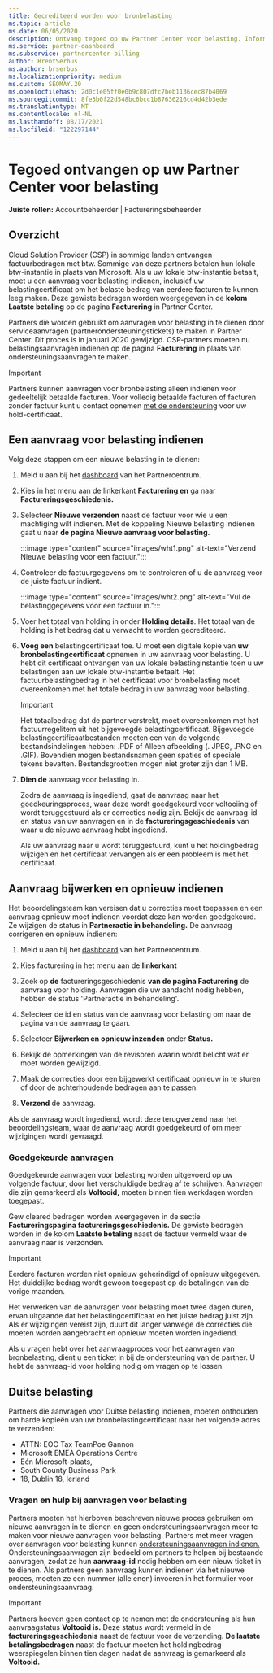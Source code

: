 ```yaml
---
title: Gecrediteerd worden voor bronbelasting
ms.topic: article
ms.date: 06/05/2020
description: Ontvang tegoed op uw Partner Center voor belasting. Informatie omvat stappen voor het indienen van een aanvraag voor belasting.
ms.service: partner-dashboard
ms.subservice: partnercenter-billing
author: BrentSerbus
ms.author: brserbus
ms.localizationpriority: medium
ms.custom: SEOMAY.20
ms.openlocfilehash: 2d0c1e05ff0e0b9c807dfc7beb1136cec87b4069
ms.sourcegitcommit: 8fe3b0f22d548bc6bcc1b87636216cd4d42b3ede
ms.translationtype: MT
ms.contentlocale: nl-NL
ms.lasthandoff: 08/17/2021
ms.locfileid: "122297144"
---
```

# <a name="receive-credit-on-your-partner-center-account-for-tax-withholding"></a>Tegoed ontvangen op uw Partner Center voor belasting

**Juiste rollen:** Accountbeheerder | Factureringsbeheerder

## <a name="overview"></a>Overzicht

Cloud Solution Provider (CSP) in sommige landen ontvangen factuurbedragen met btw. Sommige van deze partners betalen hun lokale btw-instantie in plaats van Microsoft. Als u uw lokale btw-instantie betaalt, moet u een aanvraag voor belasting indienen, inclusief uw belastingcertificaat om het belaste bedrag van eerdere facturen te kunnen leeg maken. Deze gewiste bedragen worden weergegeven in de **kolom Laatste betaling** op de pagina **Facturering** in Partner Center.

Partners die worden gebruikt om aanvragen voor belasting in te dienen door serviceaanvragen (partnerondersteuningstickets) te maken in Partner Center. Dit proces is in januari 2020 gewijzigd. CSP-partners moeten nu belastingsaanvragen indienen op de pagina **Facturering** in plaats van ondersteuningsaanvragen te maken.

> [!IMPORTANT]
> Partners kunnen aanvragen voor bronbelasting alleen indienen voor gedeeltelijk betaalde facturen. Voor volledig betaalde facturen of facturen zonder factuur kunt u contact opnemen [met de ondersteuning](report-problems-with-partner-center.md) voor uw hold-certificaat.

## <a name="submit-a-tax-withholding-request"></a>Een aanvraag voor belasting indienen

Volg deze stappen om een nieuwe belasting in te dienen:

1. Meld u aan bij het [dashboard](https://partner.microsoft.com/dashboard/home) van het Partnercentrum.

2. Kies in het menu aan de linkerkant **Facturering en** ga naar **Factureringsgeschiedenis.**

3. Selecteer **Nieuwe verzenden** naast de factuur voor wie u een machtiging wilt indienen. Met de koppeling Nieuwe belasting indienen gaat u naar **de pagina Nieuwe aanvraag voor belasting.**

   :::image type="content" source="images/wht1.png" alt-text="Verzend Nieuwe belasting voor een factuur.":::

4. Controleer de factuurgegevens om te controleren of u de aanvraag voor de juiste factuur indient.

   :::image type="content" source="images/wht2.png" alt-text="Vul de belastinggegevens voor een factuur in.":::

5. Voer het totaal van holding in onder **Holding details**. Het totaal van de holding is het bedrag dat u verwacht te worden gecrediteerd.

6. **Voeg een** belastingcertificaat toe. U moet een digitale kopie van **uw** **bronbelastingcertificaat** opnemen in uw aanvraag voor belasting. U hebt dit certificaat ontvangen van uw lokale belastinginstantie toen u uw belastingen aan uw lokale btw-instantie betaalt. Het factuurbelastingbedrag in het certificaat voor bronbelasting moet overeenkomen met het totale bedrag in uw aanvraag voor belasting.

   > [!IMPORTANT]
   > Het totaalbedrag dat de partner verstrekt, moet overeenkomen met het factuurregelitem uit het bijgevoegde belastingcertificaat. Bijgevoegde belastingcertificaatbestanden moeten een van de volgende bestandsindelingen hebben: .PDF of Alleen afbeelding (. JPEG, .PNG en .GIF). Bovendien mogen bestandsnamen geen spaties of speciale tekens bevatten. Bestandsgrootten mogen niet groter zijn dan 1 MB.

7. **Dien de** aanvraag voor belasting in.

   Zodra de aanvraag is ingediend, gaat de aanvraag naar het goedkeuringsproces, waar deze wordt goedgekeurd voor voltooiing of wordt teruggestuurd als er correcties nodig zijn. Bekijk de aanvraag-id en status van uw aanvragen en in de **factureringsgeschiedenis** van waar u de nieuwe aanvraag hebt ingediend.

   Als uw aanvraag naar u wordt teruggestuurd, kunt u het holdingbedrag wijzigen en het certificaat vervangen als er een probleem is met het certificaat.

## <a name="update-request-and-resubmit"></a>Aanvraag bijwerken en opnieuw indienen

Het beoordelingsteam kan vereisen dat u correcties moet toepassen en een aanvraag opnieuw moet indienen voordat deze kan worden goedgekeurd. Ze wijzigen de status in **Partneractie in behandeling.** De aanvraag corrigeren en opnieuw indienen:

1. Meld u aan bij het [dashboard](https://partner.microsoft.com/dashboard/home) van het Partnercentrum.

2. Kies facturering in het menu aan de **linkerkant**

3. Zoek op **de** factureringsgeschiedenis **van de pagina Facturering** de aanvraag voor holding. Aanvragen die uw aandacht nodig hebben, hebben de status 'Partneractie in behandeling'.

4. Selecteer de id en status van de aanvraag voor belasting om naar de pagina van de aanvraag te gaan.

5. Selecteer **Bijwerken en opnieuw inzenden** onder **Status.**

6. Bekijk de opmerkingen van de revisoren waarin wordt belicht wat er moet worden gewijzigd.

7. Maak de correcties door een bijgewerkt certificaat opnieuw in te sturen of door de achterhoudende bedragen aan te passen.

8. **Verzend** de aanvraag.

Als de aanvraag wordt ingediend, wordt deze terugverzend naar het beoordelingsteam, waar de aanvraag wordt goedgekeurd of om meer wijzigingen wordt gevraagd.

### <a name="approved-requests"></a>Goedgekeurde aanvragen

Goedgekeurde aanvragen voor belasting worden uitgevoerd op uw volgende factuur, door het verschuldigde bedrag af te schrijven. Aanvragen die zijn gemarkeerd als **Voltooid,** moeten binnen tien werkdagen worden toegepast. 

Gew cleared bedragen worden weergegeven in de sectie **Factureringspagina factureringsgeschiedenis.** De gewiste bedragen worden in de kolom **Laatste betaling** naast de factuur vermeld waar de aanvraag naar is verzonden.

   > [!IMPORTANT]
   > Eerdere facturen worden niet opnieuw geherindigd of opnieuw uitgegeven. Het duidelijke bedrag wordt gewoon toegepast op de betalingen van de vorige maanden.

Het verwerken van de aanvragen voor belasting moet twee dagen duren, ervan uitgaande dat het belastingcertificaat en het juiste bedrag juist zijn. Als er wijzigingen vereist zijn, duurt dit langer vanwege de correcties die moeten worden aangebracht en opnieuw moeten worden ingediend.

Als u vragen hebt over het aanvraagproces voor het aanvragen van bronbelasting, dient u een ticket in bij de ondersteuning van de partner. U hebt de aanvraag-id voor holding nodig om vragen op te lossen.

## <a name="german-tax-withholding"></a>Duitse belasting

Partners die aanvragen voor Duitse belasting indienen, moeten onthouden om harde kopieën van uw bronbelastingcertificaat naar het volgende adres te verzenden:

- ATTN: EOC Tax TeamPoe Gannon
- Microsoft EMEA Operations Centre
- Eén Microsoft-plaats,
- South County Business Park
- 18, Dublin 18, Ierland

### <a name="questions-and-assistance-for-tax-withholding-requests"></a>Vragen en hulp bij aanvragen voor belasting

Partners moeten het hierboven beschreven nieuwe proces gebruiken om nieuwe aanvragen in te dienen en geen ondersteuningsaanvragen meer te maken voor nieuwe aanvragen voor belasting. Partners met meer vragen over aanvragen voor belasting kunnen [ondersteuningsaanvragen indienen.](https://partner.microsoft.com/dashboard/support/csp/servicerequests/create?stage=2&topicid=9227afa6-babf-3917-acee-67db7860f5ed) Ondersteuningsaanvragen zijn bedoeld om partners te helpen bij bestaande aanvragen, zodat ze hun **aanvraag-id** nodig hebben om een nieuw ticket in te dienen. Als partners geen aanvraag kunnen indienen via het nieuwe proces, moeten ze een nummer (alle enen) invoeren in het formulier voor ondersteuningsaanvraag. 

   > [!IMPORTANT]
   > Partners hoeven geen contact op te nemen met de ondersteuning als hun aanvraagstatus **Voltooid is.** Deze status wordt vermeld in de **factureringsgeschiedenis** naast de factuur voor de verzending. **De laatste betalingsbedragen** naast de factuur moeten het holdingbedrag weerspiegelen binnen tien dagen nadat de aanvraag is gemarkeerd als **Voltooid.**
